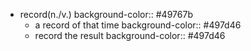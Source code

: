 - record(n./v.)
  background-color:: #49767b
	- a record of that time
	  background-color:: #497d46
	- record the result
	  background-color:: #497d46